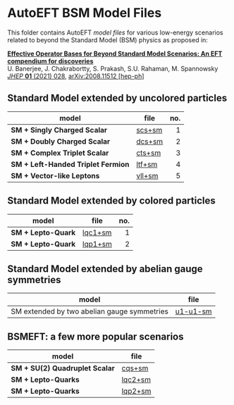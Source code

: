 # AutoEFT BSM Model Files

This folder contains AutoEFT *model files* for various low-energy scenarios related to beyond the Standard Model (BSM) physics as proposed in:

[**Effective Operator Bases for Beyond Standard Model Scenarios: An EFT compendium for discoveries**](https://inspirehep.net/literature/1813374)  
U. Banerjee, J. Chakrabortty, S. Prakash, S.U. Rahaman, M. Spannowsky  
[_JHEP_ **01** (2021) 028](https://doi.org/10.1007/JHEP01(2021)028),
[arXiv:2008.11512 [hep-ph]](https://arxiv.org/abs/2008.11512)

## Standard Model extended by uncolored particles
| model                                | file                 | no. |
|--------------------------------------|----------------------|----:|
| **SM + Singly Charged Scalar**       | [scs+sm](scs+sm.yml) | 1   |
| **SM + Doubly Charged Scalar**       | [dcs+sm](dcs+sm.yml) | 2   |
| **SM + Complex Triplet Scalar**      | [cts+sm](cts+sm.yml) | 3   |
| **SM + Left-Handed Triplet Fermion** | [ltf+sm](ltf+sm.yml) | 4   |
| **SM + Vector-like Leptons**         | [vll+sm](vll+sm.yml) | 5   |

## Standard Model extended by colored particles
| model                | file                   | no. |
|----------------------|------------------------|----:|
| **SM + Lepto-Quark** | [lqc1+sm](lqc1+sm.yml) | 1   |
| **SM + Lepto-Quark** | [lqp1+sm](lqp1+sm.yml) | 2   |

## Standard Model extended by abelian gauge symmetries
| model                                       | file                     |
|---------------------------------------------|--------------------------|
| SM extended by two abelian gauge symmetries | [u1-u1-sm](u1-u1-sm.yml) |

## BSMEFT: a few more popular scenarios
| model                            | file                   |
|----------------------------------|------------------------|
| **SM + SU(2) Quadruplet Scalar** | [cqs+sm](cqs+sm.yml)   |
| **SM + Lepto-Quarks**            | [lqc2+sm](lqc2+sm.yml) |
| **SM + Lepto-Quarks**            | [lqp2+sm](lqp2+sm.yml) |

